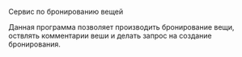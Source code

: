 Сервис по бронированию вещей

Данная программа позволяет производить бронирование вещи, оствлять комментарии веши и делать запрос на создание бронирования.